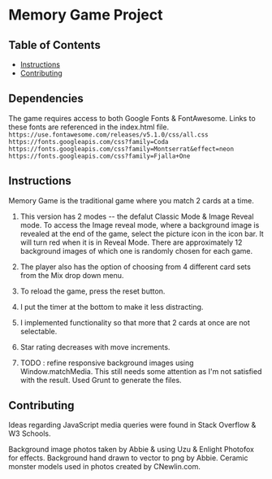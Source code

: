 # Memory Game Project

## Table of Contents

* [Instructions](#instructions)
* [Contributing](#contributing)


## Dependencies
The game requires access to both Google Fonts & FontAwesome. Links to these fonts are referenced in the index.html file.
       ```
       https://use.fontawesome.com/releases/v5.1.0/css/all.css
	   https://fonts.googleapis.com/css?family=Coda
       https://fonts.googleapis.com/css?family=Montserrat&effect=neon
       https://fonts.googleapis.com/css?family=Fjalla+One
       ```

## Instructions

Memory Game is the traditional game where you match 2 cards at a time.

1. This version has 2 modes -- the defalut Classic Mode & Image Reveal mode.  To access the Image reveal mode, where a background image is revealed at the end of the game, select the picture icon in the icon bar. It will turn red when it is in Reveal Mode. There are approximately 12 background images of which one is randomly chosen for each game.

2. The player also has the option of choosing from 4 different card sets from the Mix drop down menu.

3. To reload the game, press the reset button.

4. I put the timer at the bottom to make it less distracting.

5. I implemented functionality so that more that 2 cards at once are not selectable.

6. Star rating decreases with move increments.

7. TODO : refine responsive background images using Window.matchMedia. This still needs some attention as I'm not satisfied with the result. Used Grunt to generate the files. 


## Contributing

Ideas regarding JavaScript media queries were found in Stack Overflow & W3 Schools.

Background image photos taken by Abbie & using Uzu & Enlight Photofox for effects. Background hand drawn to vector to png by Abbie. Ceramic monster models used in photos created by CNewlin.com.